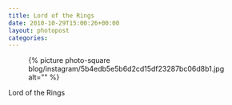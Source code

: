 ```yaml
---
title: Lord of the Rings
date: 2010-10-29T15:00:26+00:00
layout: photopost
categories:
---
```


<figure class="photo photo--square">
  {% picture photo-square blog/instagram/5b4edb5e5b6d2cd15df23287bc06d8b1.jpg alt="" %}
</figure>

Lord of the Rings
